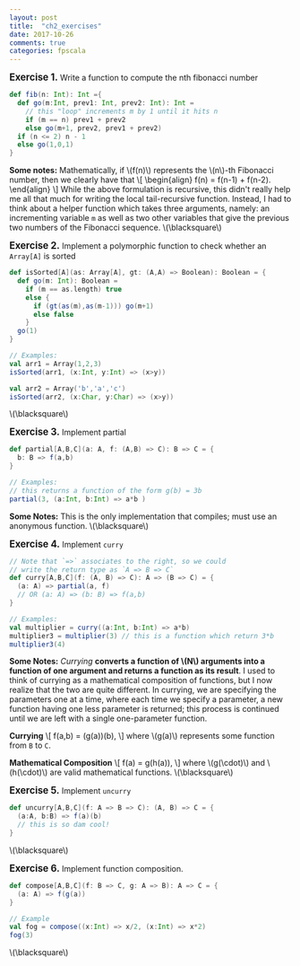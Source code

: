 ```yaml
---
layout: post
title:  "ch2_exercises"
date: 2017-10-26
comments: true
categories: fpscala
---
```

**<span style="font-size:larger;">Exercise 1.</span>**
Write a function to compute the nth fibonacci number
```scala
def fib(n: Int): Int ={
  def go(m:Int, prev1: Int, prev2: Int): Int =
    // this "loop" increments m by 1 until it hits n
    if (m == n) prev1 + prev2
    else go(m+1, prev2, prev1 + prev2)
  if (n <= 2) n - 1
  else go(1,0,1)
}
```

**Some notes:**
Mathematically, if \\(f(n)\\) represents the \\(n\\)-th Fibonacci number, then we
clearly have that
\\[
\begin{align}
f(n) = f(n-1) + f(n-2).
\end{align}
\\]
While the above formulation is recursive, this didn't really help me all that much
for writing the local tail-recursive function. Instead, I had to think about
a helper function which takes three arguments, namely: an incrementing variable `m` as well as
two other variables that give the previous two numbers of the Fibonacci
sequence.
\\(\blacksquare\\)

**<span style="font-size:larger;">Exercise 2.</span>**
Implement a polymorphic function to check whether an `Array[A]` is sorted
```scala
def isSorted[A](as: Array[A], gt: (A,A) => Boolean): Boolean = {
  def go(m: Int): Boolean =
    if (m == as.length) true
    else {
      if (gt(as(m),as(m-1))) go(m+1)
      else false
    }
  go(1)
}

// Examples:
val arr1 = Array(1,2,3)
isSorted(arr1, (x:Int, y:Int) => (x>y))

val arr2 = Array('b','a','c')
isSorted(arr2, (x:Char, y:Char) => (x>y))
```
\\(\blacksquare\\)

**<span style="font-size:larger;">Exercise 3.</span>**
Implement partial
```scala
def partial[A,B,C](a: A, f: (A,B) => C): B => C = {
  b: B => f(a,b)
}

// Examples:
// this returns a function of the form g(b) = 3b
partial(3, (a:Int, b:Int) => a*b )
```
**Some Notes:**
This is the only implementation that compiles; must use an anonymous function.
\\(\blacksquare\\)

**<span style="font-size:larger;">Exercise 4.</span>**
Implement `curry`
```scala
// Note that `=>` associates to the right, so we could
// write the return type as `A => B => C`
def curry[A,B,C](f: (A, B) => C): A => (B => C) = {
  (a: A) => partial(a, f)
  // OR (a: A) => (b: B) => f(a,b)
}

// Examples:
val multiplier = curry((a:Int, b:Int) => a*b)
multiplier3 = multiplier(3) // this is a function which return 3*b
multiplier3(4)
```
**Some Notes:** *Currying* __converts a function of \\(N\\) arguments into a function
of one argument and returns a function as its result__. I used to think of currying
as a mathematical composition of functions, but I now realize that the two are quite
different. In currying, we are specifying the parameters one at a time, where
each time we specify a parameter, a new function having one less parameter is returned;
this process is continued until we are left with a single one-parameter function.

**Currying**
\\[
f(a,b) = (g(a))(b),
\\]
where \\(g(a)\\) represents some function from `B` to `C`.

**Mathematical Composition**
\\[
f(a) = g(h(a)),
\\]
where \\(g(\cdot)\\) and \\(h(\cdot)\\) are valid mathematical functions.
\\(\blacksquare\\)

**<span style="font-size:larger;">Exercise 5.</span>**
Implement `uncurry`
```scala
def uncurry[A,B,C](f: A => B => C): (A, B) => C = {
  (a:A, b:B) => f(a)(b)
  // this is so dam cool!
}
```
\\(\blacksquare\\)

**<span style="font-size:larger;">Exercise 6.</span>**
Implement function composition.
```scala
def compose[A,B,C](f: B => C, g: A => B): A => C = {
  (a: A) => f(g(a))
}

// Example
val fog = compose((x:Int) => x/2, (x:Int) => x*2)
fog(3)
```
\\(\blacksquare\\)

